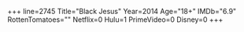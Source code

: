 +++
line=2745
Title="Black Jesus"
Year=2014
Age="18+"
IMDb="6.9"
RottenTomatoes=""
Netflix=0
Hulu=1
PrimeVideo=0
Disney=0
+++

